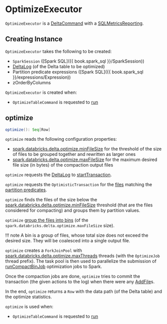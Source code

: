 # OptimizeExecutor

`OptimizeExecutor` is a [DeltaCommand](../DeltaCommand.md) with a [SQLMetricsReporting](../../SQLMetricsReporting.md).

## Creating Instance

`OptimizeExecutor` takes the following to be created:

* <span id="sparkSession"> `SparkSession` ([Spark SQL]({{ book.spark_sql }}/SparkSession))
* <span id="deltaLog"> [DeltaLog](../../DeltaLog.md) (of the Delta table to be optimized)
* <span id="partitionPredicate"> Partition predicate expressions ([Spark SQL]({{ book.spark_sql }}/expressions/Expression))
* <span id="zOrderByColumns"> zOrderByColumns

`OptimizeExecutor` is created when:

* `OptimizeTableCommand` is requested to [run](OptimizeTableCommand.md#run)

## <span id="optimize"> optimize

```scala
optimize(): Seq[Row]
```

`optimize` reads the following configuration properties:

* [spark.databricks.delta.optimize.minFileSize](../../DeltaSQLConf.md#spark.databricks.delta.optimize.minFileSize) for the threshold of the size of files to be grouped together and rewritten as larger ones
* [spark.databricks.delta.optimize.maxFileSize](../../DeltaSQLConf.md#spark.databricks.delta.optimize.maxFileSize) for the maximum desired file size (in bytes) of the compaction output files

`optimize` requests the [DeltaLog](#deltaLog) to [startTransaction](../../DeltaLog.md#startTransaction).

`optimize` requests the `OptimisticTransaction` for the [files](../../OptimisticTransactionImpl.md#filterFiles) matching the [partition predicates](#partitionPredicate).

`optimize` finds the files of the size below the [spark.databricks.delta.optimize.minFileSize](../../DeltaSQLConf.md#spark.databricks.delta.optimize.minFileSize) threshold (that are the files considered for compacting) and groups them by partition values.

`optimize` [group the files into bins](#groupFilesIntoBins) (of the `spark.databricks.delta.optimize.maxFileSize` size).

!!! note
    A bin is a group of files, whose total size does not exceed the desired size. They will be coalesced into a single output file.

`optimize` creates a `ForkJoinPool` with [spark.databricks.delta.optimize.maxThreads](../../DeltaSQLConf.md#spark.databricks.delta.optimize.maxThreads) threads (with the `OptimizeJob` thread prefix). The task pool is then used to parallelize the submission of [runCompactBinJob](#runCompactBinJob) optimization jobs to Spark.

Once the compaction jobs are done, `optimize` tries to commit the transaction (the given actions to the log) when there were any [AddFile](../../AddFile.md)s.

In the end, `optimize` returns a `Row` with the data path (of the Delta table) and the optimize statistics.

`optimize` is used when:

* `OptimizeTableCommand` is requested to [run](OptimizeTableCommand.md#run)
